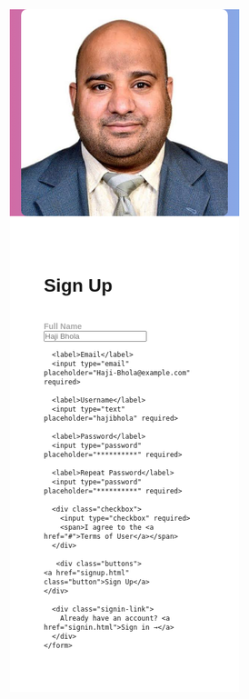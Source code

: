 
<html lang="en">
<head>
  <meta charset="UTF-8">
  <title>Sign Up</title>
  <style>
    * {
      margin: 0;
      padding: 0;
      box-sizing: border-box;
      font-family: 'Arial', sans-serif;
    }

    body {
      display: flex;
      height: 100vh;
    }

    .left {
      flex: 1;
      background: linear-gradient(to right, #d16ba5, #86a8e7);
      display: flex;
      justify-content: center;
      align-items: center;
      color: white;
    }

    .left img {
      max-width: 90%;
      border-radius: 10px;
    }

    .right {
      flex: 1;
      padding: 60px;
       background: #fff;
      display: flex;
      flex-direction: column;
      justify-content: center;
    }
      .form-container {
      max-width: 400px;
      margin: auto;
    }

    h2 {
      margin-bottom: 30px;
      font-size: 32px;
    }

    label {
       color: darkgrey;
        display: block;
      margin-top: 15px;
      font-weight: bold;
    }

    input[type="text"],
    input[type="email"],
    input[type="password"] {
       border-top: 0px;
      border-left: 0px;
      border-right: 0px;
      border-bottom: 1px solid linear-gradient(to right, #d16ba5, #86a8e7);
      width: 100%;
      padding: 12px;
      margin-top: 5px;
      border: 1px solid #ccc;
      border-radius: 5px;
      background: transparent;
    }
     input:hover {
      color: #b3708f ;
      }
      input:focus {
        border-bottom: 2px solid linear-gradient (to right, #d16ba5, #86a8e7);
      outline: none;
    }

    .checkbox {
      margin-top: 20px;
      display: flex;
      align-items: center;
    }

    .checkbox input {
      margin-right: 10px;
      accent-color: #b3708f;
    }

    .buttons {
      margin-top: 20px;
    }

    .buttons button {
      background: linear-gradient(to right, #d16ba5, #86a8e7);
      color: white;
      border: none;
      padding: 12px 20px;
      border-radius: 25px;
      cursor: pointer;
      font-size: 16px;
    }
      .buttons .button:hover {
    color: #572a45;
    }
    .signin-link {
      margin-top: 15px;
    }

    .signin-link a {
      color: #666;
      text-decoration: none;
    }
  </style>
</head>
<body>
  <div class="left">
    <!-- Image side -->
    <img src="IMG_0563.jpeg" alt="User">
  </div>
  <div class="right">
    <h2>Sign Up</h2>
    <form>
      <label>Full Name</label>
      <input type="text" placeholder="Haji Bhola" required>

      <label>Email</label>
      <input type="email" placeholder="Haji-Bhola@example.com" required>

      <label>Username</label>
      <input type="text" placeholder="hajibhola" required>

      <label>Password</label>
      <input type="password" placeholder="**********" required>

      <label>Repeat Password</label>
      <input type="password" placeholder="**********" required>

      <div class="checkbox">
        <input type="checkbox" required>
        <span>I agree to the <a href="#">Terms of User</a></span>
      </div>

       <div class="buttons">
    <a href="signup.html" class="button">Sign Up</a>
    </div>

      <div class="signin-link">
        Already have an account? <a href="signin.html">Sign in →</a>
      </div>
    </form>
  </div>
</body>
</html>